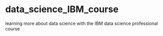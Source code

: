 # data_science_IBM_course
learning more about data science with the IBM data science professional course
